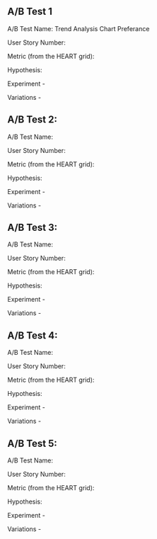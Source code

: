 ## A/B Test 1
A/B Test Name: Trend Analysis Chart Preferance

User Story Number:

Metric (from the HEART grid):

Hypothesis: 

Experiment - 

Variations - 

## A/B Test 2:
A/B Test Name:

User Story Number:

Metric (from the HEART grid):

Hypothesis: 

Experiment - 

Variations - 

## A/B Test 3:
A/B Test Name:

User Story Number:

Metric (from the HEART grid):

Hypothesis: 

Experiment - 

Variations - 

## A/B Test 4:
A/B Test Name:

User Story Number:

Metric (from the HEART grid):

Hypothesis: 

Experiment - 

Variations - 

## A/B Test 5:
A/B Test Name:

User Story Number:

Metric (from the HEART grid):

Hypothesis: 

Experiment - 

Variations - 
